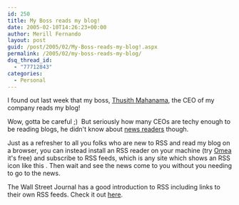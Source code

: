 ```yaml
---
id: 250
title: My Boss reads my blog!
date: 2005-02-10T14:26:23+00:00
author: Merill Fernando
layout: post
guid: /post/2005/02/My-Boss-reads-my-blog!.aspx
permalink: /2005/02/my-boss-reads-my-blog/
dsq_thread_id:
  - "77712843"
categories:
  - Personal
---
```

<P>I found out last week that my boss, <A href="http://bta.cc/page.asp?section=whoweare">Thusith Mahanama</A>, the CEO of&nbsp;my company reads my blog! </P>
<P>Wow, gotta be careful ;)&nbsp; But&nbsp;seriously how many CEOs are techy enough to be reading blogs, he didn't know about <A href="http://directory.google.com/Top/Reference/Libraries/Library_and_Information_Science/Technical_Services/Cataloguing/Metadata/RDF/Applications/RSS/News_Readers/">news readers</A> though.</P>
<P>Just as&nbsp;a refresher to all you folks who are new to RSS and read my blog on a browser, you can instead install an RSS reader on your machine (try <A href="http://www.jetbrains.com/omea/reader/">Omea</A> it's free) and subscribe to RSS feeds, which is any site which shows an RSS icon like this <IMG alt="" hspace=0 src="http://www.merill.net/images/rssButton.gif" align=baseline border=0>. Then wait and see the news come to you without you needing to go to the news.</P>
<P>The Wall Street Journal has a good introduction to RSS including links to their own RSS feeds. Check it out <A href="http://online.wsj.com/public/page/0,,0_0813,00.html">here</A>.</P>